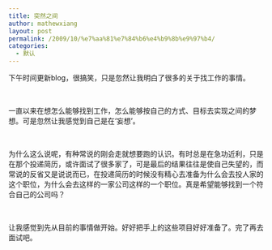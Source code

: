```yaml
---
title: 突然之间
author: mathewxiang
layout: post
permalink: /2009/10/%e7%aa%81%e7%84%b6%e4%b9%8b%e9%97%b4/
categories:
  - 默认
---
```

下午时间更新blog，很搞笑，只是忽然让我明白了很多的关于找工作的事情。

 

一直以来在想怎么能够找到工作，怎么能够按自己的方式、目标去实现之间的梦想。可是忽然让我感觉到自己是在‘妄想’。

 

为什么这么说呢，有种常说的刚会走就想要跑的认识。有时总是在急功近利，只是在那个投递简历，或许面试了很多家了，可是最后的结果往往是使自己失望的，而常说的反省又是说说而已，在投递简历的时候没有精心去准备为什么会去投人家的这个职位，为什么会去这样的一家公司这样的一个职位。真是希望能够找到一个符合自己的公司吗？

 

让我感觉到先从目前的事情做开始。好好把手上的这些项目好好准备了。完了再去面试吧。